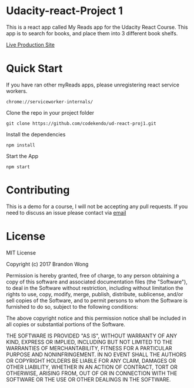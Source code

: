 # Udacity-react-Project 1
This is a react app called My Reads app for the Udacity React Course.
This app is to search for books, and place them into 3 different book shelfs.

[Live Production Site](https://warm-ocean-79919.herokuapp.com/)

# Quick Start

If you have ran other myReads apps, please unregistering react service workers.

```
chrome://serviceworker-internals/
````

Clone the repo in your project folder

```
git clone https://github.com/codekendo/ud-react-proj1.git
```

Install the dependencies

```
npm install
```

Start the App

```
npm start
```

# Contributing

This is a demo for a course, I will not be accepting any pull requests.
If you need to discuss an issue please contact via [email](brandonwong@fastmail.com)

# License
MIT License

Copyright (c) 2017 Brandon Wong

Permission is hereby granted, free of charge, to any person obtaining a copy
of this software and associated documentation files (the "Software"), to deal
in the Software without restriction, including without limitation the rights
to use, copy, modify, merge, publish, distribute, sublicense, and/or sell
copies of the Software, and to permit persons to whom the Software is
furnished to do so, subject to the following conditions:

The above copyright notice and this permission notice shall be included in all
copies or substantial portions of the Software.

THE SOFTWARE IS PROVIDED "AS IS", WITHOUT WARRANTY OF ANY KIND, EXPRESS OR
IMPLIED, INCLUDING BUT NOT LIMITED TO THE WARRANTIES OF MERCHANTABILITY,
FITNESS FOR A PARTICULAR PURPOSE AND NONINFRINGEMENT. IN NO EVENT SHALL THE
AUTHORS OR COPYRIGHT HOLDERS BE LIABLE FOR ANY CLAIM, DAMAGES OR OTHER
LIABILITY, WHETHER IN AN ACTION OF CONTRACT, TORT OR OTHERWISE, ARISING FROM,
OUT OF OR IN CONNECTION WITH THE SOFTWARE OR THE USE OR OTHER DEALINGS IN THE
SOFTWARE.
